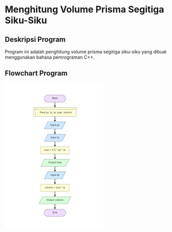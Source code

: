 # Menghitung Volume Prisma Segitiga Siku-Siku

## Deskripsi Program
Program ini adalah penghitung volume prisma segitiga siku-siku yang dibuat menggunakan bahasa pemrograman C++.

## Flowchart Program
![Flowchart Program](./flowchart-kelompok-1.png/)
